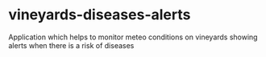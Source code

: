 # vineyards-diseases-alerts
Application which helps to monitor meteo conditions on vineyards showing alerts when there is a risk of diseases
